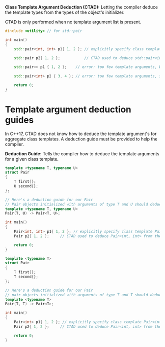 **Class Template Argument Deduction (CTAD):** Letting the compiler deduce the template types from the types of the object's initializer.

CTAD is only performed when no template argument list is present.
```cpp
#include <utility> // for std::pair

int main()
{
	std::pair<int, int> p1{ 1, 2 }; // explicitly specify class template std::pair<int, int> (C++11 onward)
	
	std::pair p2{ 1, 2 };           // CTAD used to deduce std::pair<int, int> from the initializers (C++17)

    std::pair<> p1 { 1, 2 };    // error: too few template arguments, both arguments not deduced
    
    std::pair<int> p2 { 3, 4 }; // error: too few template arguments, second argument not deduced

    return 0;
}
```

# Template argument deduction guides
In C++17, CTAD does not know how to deduce the template argument's for aggregate class templates. A deduction guide must be provided to help the compiler.

**Deduction Guide:** Tells the compiler how to deduce the template arguments for a given class template.

```cpp
template <typename T, typename U>
struct Pair
{
    T first{};
    U second{};
};

// Here's a deduction guide for our Pair
// Pair objects initialized with arguments of type T and U should deduce to Pair<T, U>
template <typename T, typename U>
Pair(T, U) -> Pair<T, U>;

int main()
{
    Pair<int, int> p1{ 1, 2 }; // explicitly specify class template Pair<int, int> (C++11 onward)
    Pair p2{ 1, 2 };     // CTAD used to deduce Pair<int, int> from the initializers (C++17)

    return 0;
}
```

```cpp
template <typename T>
struct Pair
{
    T first{};
    T second{};
};

// Here's a deduction guide for our Pair
// pair objects initialized with arguments of type T and T should deduce to Pair<T>
template <typename T>
Pair(T, T) -> Pair<T>;

int main()
{
    Pair<int> p1{ 1, 2 }; // explicitly specify class template Pair<int> (C++11 onward)
    Pair p2{ 1, 2 };     // CTAD used to deduce Pair<int, int> from the initializers (C++17)

    return 0;
}
```